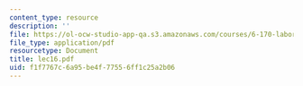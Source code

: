```yaml
---
content_type: resource
description: ''
file: https://ol-ocw-studio-app-qa.s3.amazonaws.com/courses/6-170-laboratory-in-software-engineering-fall-2005/f1f7767c6a95be4f77556ff1c25a2b06_lec16.pdf
file_type: application/pdf
resourcetype: Document
title: lec16.pdf
uid: f1f7767c-6a95-be4f-7755-6ff1c25a2b06
---
```

